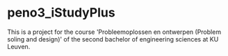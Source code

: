 peno3_iStudyPlus
================
This is a project for the course 'Probleemoplossen en ontwerpen (Problem soling and design)' of the second bachelor
of engineering sciences at KU Leuven.